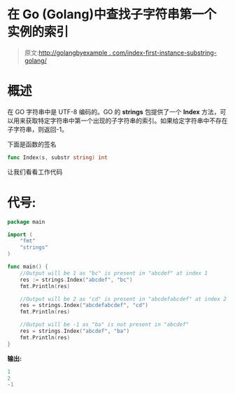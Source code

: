 # 在 Go (Golang)中查找子字符串第一个实例的索引

> 原文:[http://golangbyexample . com/index-first-instance-substring-golang/](http://golangbyexample.com/index-first-instance-substring-golang/)

# **概述**

在 GO 字符串中是 UTF-8 编码的。GO 的 **strings** 包提供了一个 **Index** 方法，可以用来获取特定字符串中第一个出现的子字符串的索引。如果给定字符串中不存在子字符串，则返回-1。

下面是函数的签名

```go
func Index(s, substr string) int 
```

让我们看看工作代码

# **代号:**

```go
package main

import (
    "fmt"
    "strings"
)

func main() {
    //Output will be 1 as "bc" is present in "abcdef" at index 1
    res := strings.Index("abcdef", "bc")
    fmt.Println(res)

    //Output will be 2 as "cd" is present in "abcdefabcdef" at index 2
    res = strings.Index("abcdefabcdef", "cd")
    fmt.Println(res)

    //Output will be -1 as "ba" is not present in "abcdef"
    res = strings.Index("abcdef", "ba")
    fmt.Println(res)
}
```

**输出:**

```go
1
2
-1
```